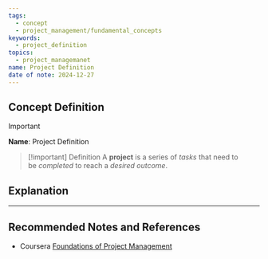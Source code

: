 ```yaml
---
tags:
  - concept
  - project_management/fundamental_concepts
keywords:
  - project_definition
topics:
  - project_managemanet
name: Project Definition
date of note: 2024-12-27
---
```


## Concept Definition

>[!important]
>**Name**: Project Definition

>[!important] Definition
>A **project** is a series of *tasks* that need to be *completed* to reach a *desired outcome*.


## Explanation





-----------
##  Recommended Notes and References


- Coursera [Foundations of Project Management](https://www.coursera.org/learn/project-management-foundations?specialization=google-project-management)